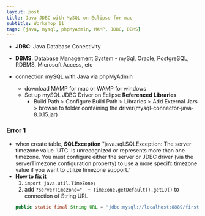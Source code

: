 ```yaml
---
layout: post
title: Java JDBC with MySQL on Eclipse for mac
subtitle: Workshop 11
tags: [java, mysql, phpMyAdmin, MAMP, JDBC, DBMS]
---
```

- **JDBC**: Java Database Conectivity
- **DBMS**: Database Management System - mySql, Oracle, PostgreSQL, RDBMS, Microsoft Access, etc

- connection mySQL with Java via phpMyAdmin
    - download MAMP for mac or WAMP for windows
    - Set up mySQL JDBC Driver on Eclipse **Referenced Libraries**
        - Build Path > Configure Build Path > Libraries > Add External Jars > browse to folder containing the driver(mysql-connector-java-8.0.15.jar)

### Error 1
- when create table,  **SQLException** "java.sql.SQLException: The server timezone value 'UTC' is unrecognized or represents more than one timezone. You must configure either the server or JDBC driver (via the serverTimezone configuration property) to use a more specifc timezone value if you want to utilize timezone support."
- **How to fix it**
    1. `import java.util.TimeZone;`
    2. add `?serverTimezone="  + TimeZone.getDefault().getID()` to connection of String URL
    ```Java
    public static final String URL = "jdbc:mysql://localhost:8889/firstDB?serverTimezone="  + TimeZone.getDefault().getID();
    ```